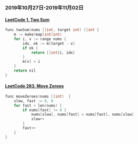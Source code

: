 ### 2019年10月27日-2019年11月02日

#### [LeetCode 1. Two Sum](https://leetcode.com/problems/two-sum/)
``` c++
func twoSum(nums []int, target int) []int {
    m := make(map[int]int)
    for i, v := range nums {
        idx, ok := m[target - v]
        if ok {
            return []int{i, idx}
        }
        m[v] = i
    }
    return nil
}
```

#### [LeetCode 283. Move Zeroes](https://leetcode.com/problems/move-zeroes/)

``` c++
func moveZeroes(nums []int)  {
    slow, fast := 0, 0
    for fast < len(nums) {
        if nums[fast] != 0 {
            nums[slow], nums[fast] = nums[fast], nums[slow]
            slow++
        }
        fast++
    }
}
```